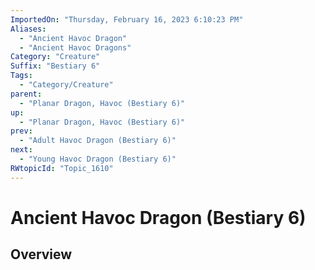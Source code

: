 ```yaml
---
ImportedOn: "Thursday, February 16, 2023 6:10:23 PM"
Aliases:
  - "Ancient Havoc Dragon"
  - "Ancient Havoc Dragons"
Category: "Creature"
Suffix: "Bestiary 6"
Tags:
  - "Category/Creature"
parent:
  - "Planar Dragon, Havoc (Bestiary 6)"
up:
  - "Planar Dragon, Havoc (Bestiary 6)"
prev:
  - "Adult Havoc Dragon (Bestiary 6)"
next:
  - "Young Havoc Dragon (Bestiary 6)"
RWtopicId: "Topic_1610"
---
```

# Ancient Havoc Dragon (Bestiary 6)
## Overview
